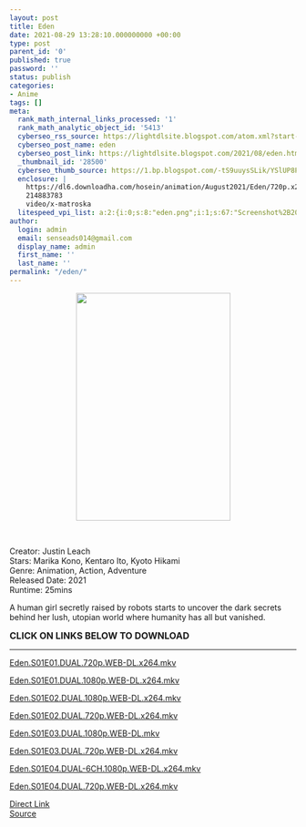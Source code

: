 ```yaml
---
layout: post
title: Eden
date: 2021-08-29 13:28:10.000000000 +00:00
type: post
parent_id: '0'
published: true
password: ''
status: publish
categories:
- Anime
tags: []
meta:
  rank_math_internal_links_processed: '1'
  rank_math_analytic_object_id: '5413'
  cyberseo_rss_source: https://lightdlsite.blogspot.com/atom.xml?start-index=1
  cyberseo_post_name: eden
  cyberseo_post_link: https://lightdlsite.blogspot.com/2021/08/eden.html
  _thumbnail_id: '28500'
  cyberseo_thumb_source: https://1.bp.blogspot.com/-tS9uuysSLik/YSlUP8P5HfI/AAAAAAAAARk/Z_-uPi5f7WApfSSXLsc-uh5qVKcU_zv0wCNcBGAsYHQ/w271-h400/Screenshot%2B2021-08-27%2Bat%2B22-07-23%2BEden%2B%25282021%2529.png
  enclosure: |
    https://dl6.downloadha.com/hosein/animation/August2021/Eden/720p.x264/Eden.S01E04.DUAL.720p.NF.WEB-DL.x264-DLHA_www.Downloadha.com_.mkv
    214883783
    video/x-matroska
  litespeed_vpi_list: a:2:{i:0;s:8:"eden.png";i:1;s:67:"Screenshot%2B2021-08-27%2Bat%2B22-07-23%2BEden%2B%25282021%2529.png";}
author:
  login: admin
  email: senseads014@gmail.com
  display_name: admin
  first_name: ''
  last_name: ''
permalink: "/eden/"
---
```

<div class="separator" style="clear: both; text-align: left;">
<div class="separator" style="clear: both; text-align: center;"><a href="https://1.bp.blogspot.com/-tS9uuysSLik/YSlUP8P5HfI/AAAAAAAAARk/Z_-uPi5f7WApfSSXLsc-uh5qVKcU_zv0wCNcBGAsYHQ/s806/Screenshot%2B2021-08-27%2Bat%2B22-07-23%2BEden%2B%25282021%2529.png" style="margin-left: 1em; margin-right: 1em;"><img border="0" data-original-height="806" data-original-width="547" height="400" src="{{ site.baseurl }}/assets/2021/08/Screenshot%2B2021-08-27%2Bat%2B22-07-23%2BEden%2B%25282021%2529.png" width="271" /></a></div>
<p><a href="https://www.blogger.com/#"><br /></a> </div>
<p>Creator: Justin Leach<br />Stars: Marika Kono, Kentaro Ito, Kyoto Hikami<br />Genre: Animation, Action, Adventure<br />Released Date: 2021<br />Runtime: 25mins</p>
<p></p>
<p><span class="GenresAndPlot__TextContainerBreakpointXL-cum89p-2 gCtawA" data-testid="plot-xl" role="presentation">A human girl secretly raised by robots starts to uncover the dark secrets behind her lush, utopian world where humanity has all but vanished.</span></p>
<p>
<span style="font-size: 16px;"><b>CLICK ON LINKS BELOW TO DOWNLOAD </b></span><br />
</p>
<hr />
<p><a href="https://dl6.downloadha.com/hosein/animation/August2021/Eden/720p.x264/Eden.S01E01.DUAL.720p.NF.WEB-DL.x264-DLHA_www.Downloadha.com_.mkv">Eden.S01E01.DUAL.720p.WEB-DL.x264.mkv</a></p>
<p><a href="https://dl6.downloadha.com/hosein/animation/August2021/Eden/1080p.x264/Eden.S01E01.DUAL-6CH.1080p.NF.WEB-DL.x264-DLHA_www.Downloadha.com_.mkv">Eden.S01E01.DUAL.1080p.WEB-DL.x264.mkv</a></p>
<p><a href="https://dl6.downloadha.com/hosein/animation/August2021/Eden/1080p.x264/Eden.S01E02.DUAL-6CH.1080p.NF.WEB-DL.x264-DLHA_www.Downloadha.com_.mkv">Eden.S01E02.DUAL.1080p.WEB-DL.x264.mkv</a></p>
<p><a href="https://dl6.downloadha.com/hosein/animation/August2021/Eden/720p.x264/Eden.S01E02.DUAL.720p.NF.WEB-DL.x264-DLHA_www.Downloadha.com_.mkv">Eden.S01E02.DUAL.720p.WEB-DL.x264.mkv</a>&nbsp;&nbsp;&nbsp;</p>
<p></p>
<p><a href="https://dl6.downloadha.com/hosein/animation/August2021/Eden/1080p.x264/Eden.S01E03.DUAL-6CH.1080p.NF.WEB-DL.x264-DLHA_www.Downloadha.com_.mkv">Eden.S01E03.DUAL.1080p.WEB-DL.mkv</a></p>
<p><a href="https://dl6.downloadha.com/hosein/animation/August2021/Eden/720p.x264/Eden.S01E03.DUAL.720p.NF.WEB-DL.x264-DLHA_www.Downloadha.com_.mkv">Eden.S01E03.DUAL.720p.WEB-DL.x264.mkv</a>&nbsp;</p>
<p></p>
<p><a href="https://dl6.downloadha.com/hosein/animation/August2021/Eden/1080p.x264/Eden.S01E04.DUAL-6CH.1080p.NF.WEB-DL.x264-DLHA_www.Downloadha.com_.mkv">Eden.S01E04.DUAL-6CH.1080p.WEB-DL.x264.mkv</a></p>
<p><a href="https://dl6.downloadha.com/hosein/animation/August2021/Eden/720p.x264/Eden.S01E04.DUAL.720p.NF.WEB-DL.x264-DLHA_www.Downloadha.com_.mkv">Eden.S01E04.DUAL.720p.WEB-DL.x264.mkv</a> 
<link rel="stylesheet" href="https://cdnjs.cloudflare.com/ajax/libs/font-awesome/4.7.0/css/font-awesome.min.css" />
<div class="divbtn"> <a href="https://handymansurrender.com/fihup8buzv?key=94550f7ce39444073321dde3b8782f97" class="btn"><i class="fa fa-download"></i> Direct Link</a> <br /><a href="https://lightdlsite.blogspot.com/2021/08/eden.html">Source</a> </div>

